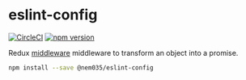 eslint-config
=============

[![CircleCI](https://circleci.com/gh/nem035/eslint-config.svg?style=svg)](https://circleci.com/gh/nem035/eslint-config)
[![npm version](https://img.shields.io/npm/v/@nem035/eslint-config.svg?style=flat-square)](https://www.npmjs.com/package/@nem035/eslint-config)

Redux [middleware](http://rackt.github.io/redux/docs/advanced/Middleware.html) middleware to transform an object into a promise.

```bash
npm install --save @nem035/eslint-config
```
